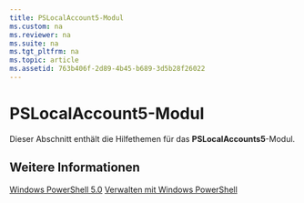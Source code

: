 ```yaml
---
title: PSLocalAccount5-Modul
ms.custom: na
ms.reviewer: na
ms.suite: na
ms.tgt_pltfrm: na
ms.topic: article
ms.assetid: 763b406f-2d89-4b45-b689-3d5b28f26022
---
```

# PSLocalAccount5-Modul
Dieser Abschnitt enthält die Hilfethemen für das **PSLocalAccounts5**-Modul.

## Weitere Informationen
[Windows PowerShell 5.0](Windows-PowerShell-5.0.md)
[Verwalten mit Windows PowerShell](../../getting-started/fundamental/Scripting-with-Windows-PowerShell.md)



<!--HONumber=May16_HO2-->


